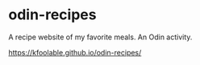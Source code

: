 # odin-recipes

A recipe website of my favorite meals. An Odin activity.

https://kfoolable.github.io/odin-recipes/
